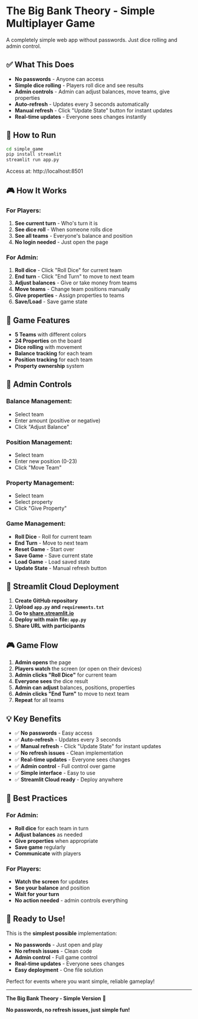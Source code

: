 # The Big Bank Theory - Simple Multiplayer Game

A completely simple web app without passwords. Just dice rolling and admin control.

## ✅ What This Does

- **No passwords** - Anyone can access
- **Simple dice rolling** - Players roll dice and see results
- **Admin controls** - Admin can adjust balances, move teams, give properties
- **Auto-refresh** - Updates every 3 seconds automatically
- **Manual refresh** - Click "Update State" button for instant updates
- **Real-time updates** - Everyone sees changes instantly

## 🚀 How to Run

```bash
cd simple_game
pip install streamlit
streamlit run app.py
```

Access at: http://localhost:8501

## 🎮 How It Works

### For Players:
1. **See current turn** - Who's turn it is
2. **See dice roll** - When someone rolls dice
3. **See all teams** - Everyone's balance and position
4. **No login needed** - Just open the page

### For Admin:
1. **Roll dice** - Click "Roll Dice" for current team
2. **End turn** - Click "End Turn" to move to next team
3. **Adjust balances** - Give or take money from teams
4. **Move teams** - Change team positions manually
5. **Give properties** - Assign properties to teams
6. **Save/Load** - Save game state

## 🏦 Game Features

- **5 Teams** with different colors
- **24 Properties** on the board
- **Dice rolling** with movement
- **Balance tracking** for each team
- **Position tracking** for each team
- **Property ownership** system

## 🎯 Admin Controls

### Balance Management:
- Select team
- Enter amount (positive or negative)
- Click "Adjust Balance"

### Position Management:
- Select team
- Enter new position (0-23)
- Click "Move Team"

### Property Management:
- Select team
- Select property
- Click "Give Property"

### Game Management:
- **Roll Dice** - Roll for current team
- **End Turn** - Move to next team
- **Reset Game** - Start over
- **Save Game** - Save current state
- **Load Game** - Load saved state
- **Update State** - Manual refresh button

## 📱 Streamlit Cloud Deployment

1. **Create GitHub repository**
2. **Upload `app.py` and `requirements.txt`**
3. **Go to [share.streamlit.io](https://share.streamlit.io)**
4. **Deploy with main file: `app.py`**
5. **Share URL with participants**

## 🎮 Game Flow

1. **Admin opens** the page
2. **Players watch** the screen (or open on their devices)
3. **Admin clicks "Roll Dice"** for current team
4. **Everyone sees** the dice result
5. **Admin can adjust** balances, positions, properties
6. **Admin clicks "End Turn"** to move to next team
7. **Repeat** for all teams

## 💡 Key Benefits

- ✅ **No passwords** - Easy access
- ✅ **Auto-refresh** - Updates every 3 seconds
- ✅ **Manual refresh** - Click "Update State" for instant updates
- ✅ **No refresh issues** - Clean implementation
- ✅ **Real-time updates** - Everyone sees changes
- ✅ **Admin control** - Full control over game
- ✅ **Simple interface** - Easy to use
- ✅ **Streamlit Cloud ready** - Deploy anywhere

## 🎯 Best Practices

### For Admin:
- **Roll dice** for each team in turn
- **Adjust balances** as needed
- **Give properties** when appropriate
- **Save game** regularly
- **Communicate** with players

### For Players:
- **Watch the screen** for updates
- **See your balance** and position
- **Wait for your turn**
- **No action needed** - admin controls everything

## 🚀 Ready to Use!

This is the **simplest possible** implementation:

- **No passwords** - Just open and play
- **No refresh issues** - Clean code
- **Admin control** - Full game control
- **Real-time updates** - Everyone sees changes
- **Easy deployment** - One file solution

Perfect for events where you want simple, reliable gameplay!

---

**The Big Bank Theory - Simple Version** 🏦

**No passwords, no refresh issues, just simple fun!**
